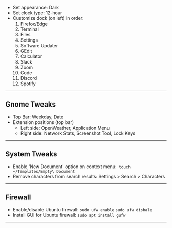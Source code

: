  - Set appearance: Dark
 - Set clock type: 12-hour
 - Customize dock (on left) in order:
    1. Firefox/Edge
    2. Terminal
    3. Files
    4. Settings
    5. Software Updater
    6. GEdit
    7. Calculator
    8. Slack
    9. Zoom
    10. Code
    11. Discord
    12. Spotify
___
## Gnome Tweaks
 - Top Bar: Weekday, Date
 - Extension positions (top bar)
    - Left side: OpenWeather, Application Menu
    - Right side: Network Stats, Screenshot Tool, Lock Keys
___
## System Tweaks
 - Enable 'New Document' option on context menu: 
   `touch ~/Templates/Empty\ Document` 
 - Remove characters from search results: <span class="purple">Settings > Search > Characters</span> 
___
## Firewall
 - Enable/disable Ubuntu firewall:
   `sudo ufw enable` 
   `sudo ufw disbale`
 - Install GUI for Ubuntu firewall:
   `sudo apt install gufw` 
___
